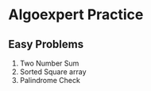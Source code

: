 # Algoexpert Practice

## Easy Problems

1. Two Number Sum
2. Sorted Square array
3. Palindrome Check